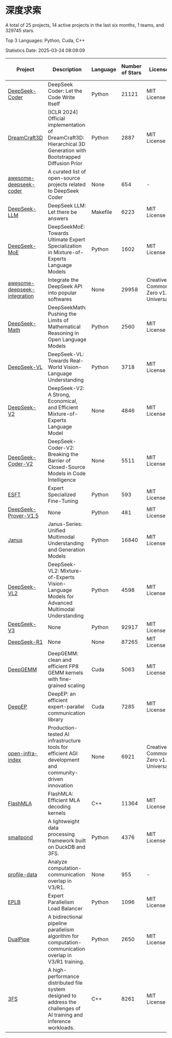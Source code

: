 # 深度求索

A total of 25 projects, 14 active projects in the last six months, 1 teams, and 329745 stars.

Top 3 Languages: Python, Cuda, C++

Statistics Date: 2025-03-24 08:09:09

| Project | Description | Language | Number of Stars | License | Creation Date | Last Updated Date | Last Pushed Date |
| --- | --- | --- | --- | --- | --- | --- | --- |
| [DeepSeek-Coder](https://github.com/deepseek-ai/DeepSeek-Coder) | DeepSeek Coder: Let the Code Write Itself | Python | 21121 | MIT License | 2023-10-20 | 2025-03-24 | 2024-05-21 |
| [DreamCraft3D](https://github.com/deepseek-ai/DreamCraft3D) | [ICLR 2024] Official implementation of DreamCraft3D: Hierarchical 3D Generation with Bootstrapped Diffusion Prior | Python | 2887 | MIT License | 2023-10-23 | 2025-03-24 | 2024-08-21 |
| [awesome-deepseek-coder](https://github.com/deepseek-ai/awesome-deepseek-coder) | A curated list of open-source projects related to DeepSeek Coder | None | 654 | - | 2023-11-06 | 2025-03-23 | 2024-04-03 |
| [DeepSeek-LLM](https://github.com/deepseek-ai/DeepSeek-LLM) | DeepSeek LLM: Let there be answers | Makefile | 6223 | MIT License | 2023-11-29 | 2025-03-24 | 2024-02-04 |
| [DeepSeek-MoE](https://github.com/deepseek-ai/DeepSeek-MoE) | DeepSeekMoE: Towards Ultimate Expert Specialization in Mixture-of-Experts Language Models | Python | 1602 | MIT License | 2024-01-02 | 2025-03-24 | 2024-01-16 |
| [awesome-deepseek-integration](https://github.com/deepseek-ai/awesome-deepseek-integration) | Integrate the DeepSeek API into popular softwares | None | 29958 | Creative Commons Zero v1.0 Universal | 2024-01-11 | 2025-03-24 | 2025-03-24 |
| [DeepSeek-Math](https://github.com/deepseek-ai/DeepSeek-Math) | DeepSeekMath: Pushing the Limits of Mathematical Reasoning in Open Language Models | Python | 2560 | MIT License | 2024-02-05 | 2025-03-24 | 2024-04-15 |
| [DeepSeek-VL](https://github.com/deepseek-ai/DeepSeek-VL) | DeepSeek-VL: Towards Real-World Vision-Language Understanding | Python | 3718 | MIT License | 2024-03-07 | 2025-03-24 | 2024-04-24 |
| [DeepSeek-V2](https://github.com/deepseek-ai/DeepSeek-V2) | DeepSeek-V2: A Strong, Economical, and Efficient Mixture-of-Experts Language Model | None | 4846 | MIT License | 2024-04-22 | 2025-03-24 | 2024-09-25 |
| [DeepSeek-Coder-V2](https://github.com/deepseek-ai/DeepSeek-Coder-V2) | DeepSeek-Coder-V2: Breaking the Barrier of Closed-Source Models in Code Intelligence | None | 5511 | MIT License | 2024-06-14 | 2025-03-24 | 2024-09-24 |
| [ESFT](https://github.com/deepseek-ai/ESFT) | Expert Specialized Fine-Tuning | Python | 593 | MIT License | 2024-07-04 | 2025-03-24 | 2024-09-22 |
| [DeepSeek-Prover-V1.5](https://github.com/deepseek-ai/DeepSeek-Prover-V1.5) | None | Python | 481 | MIT License | 2024-08-15 | 2025-03-23 | 2024-08-16 |
| [Janus](https://github.com/deepseek-ai/Janus) | Janus-Series: Unified Multimodal Understanding and Generation Models | Python | 16840 | MIT License | 2024-10-18 | 2025-03-24 | 2025-02-01 |
| [DeepSeek-VL2](https://github.com/deepseek-ai/DeepSeek-VL2) | DeepSeek-VL2: Mixture-of-Experts Vision-Language Models for Advanced Multimodal Understanding | Python | 4598 | MIT License | 2024-12-13 | 2025-03-24 | 2025-02-26 |
| [DeepSeek-V3](https://github.com/deepseek-ai/DeepSeek-V3) | None | Python | 92917 | MIT License | 2024-12-26 | 2025-03-24 | 2025-03-16 |
| [DeepSeek-R1](https://github.com/deepseek-ai/DeepSeek-R1) | None | None | 87265 | MIT License | 2025-01-20 | 2025-03-24 | 2025-02-24 |
| [DeepGEMM](https://github.com/deepseek-ai/DeepGEMM) | DeepGEMM: clean and efficient FP8 GEMM kernels with fine-grained scaling | Cuda | 5063 | MIT License | 2025-02-13 | 2025-03-24 | 2025-03-16 |
| [DeepEP](https://github.com/deepseek-ai/DeepEP) | DeepEP: an efficient expert-parallel communication library | Cuda | 7285 | MIT License | 2025-02-17 | 2025-03-24 | 2025-03-18 |
| [open-infra-index](https://github.com/deepseek-ai/open-infra-index) | Production-tested AI infrastructure tools for efficient AGI development and community-driven innovation | None | 6921 | Creative Commons Zero v1.0 Universal | 2025-02-21 | 2025-03-24 | 2025-03-04 |
| [FlashMLA](https://github.com/deepseek-ai/FlashMLA) | FlashMLA: Efficient MLA decoding kernels | C++ | 11364 | MIT License | 2025-02-21 | 2025-03-24 | 2025-03-01 |
| [smallpond](https://github.com/deepseek-ai/smallpond) | A lightweight data processing framework built on DuckDB and 3FS. | Python | 4376 | MIT License | 2025-02-24 | 2025-03-24 | 2025-03-05 |
| [profile-data](https://github.com/deepseek-ai/profile-data) | Analyze computation-communication overlap in V3/R1. | None | 955 | - | 2025-02-26 | 2025-03-23 | 2025-03-21 |
| [EPLB](https://github.com/deepseek-ai/EPLB) | Expert Parallelism Load Balancer | Python | 1096 | MIT License | 2025-02-26 | 2025-03-23 | 2025-03-21 |
| [DualPipe](https://github.com/deepseek-ai/DualPipe) | A bidirectional pipeline parallelism algorithm for computation-communication overlap in V3/R1 training. | Python | 2650 | MIT License | 2025-02-26 | 2025-03-24 | 2025-03-10 |
| [3FS](https://github.com/deepseek-ai/3FS) |  A high-performance distributed file system designed to address the challenges of AI training and inference workloads.  | C++ | 8261 | MIT License | 2025-02-27 | 2025-03-24 | 2025-03-20 |
